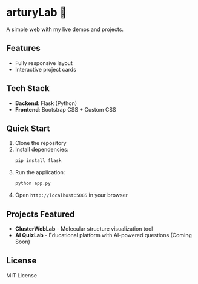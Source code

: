 # arturyLab 🧪

A simple web with my live demos and projects.

## Features

- Fully responsive layout
- Interactive project cards

## Tech Stack

- **Backend**: Flask (Python)
- **Frontend**: Bootstrap CSS + Custom CSS

## Quick Start

1. Clone the repository
2. Install dependencies:
   ```bash
   pip install flask
   ```
3. Run the application:
   ```bash
   python app.py
   ```
4. Open `http://localhost:5005` in your browser

## Projects Featured

- **ClusterWebLab** - Molecular structure visualization tool
- **AI QuizLab** - Educational platform with AI-powered questions (Coming Soon)

## License

MIT License